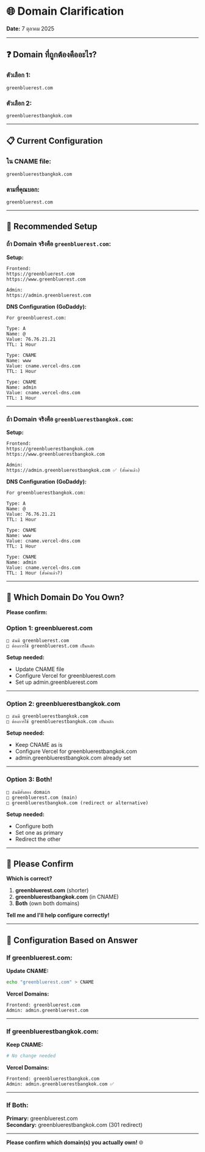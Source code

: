 # 🌐 Domain Clarification

**Date:** 7 ตุลาคม 2025

---

## ❓ Domain ที่ถูกต้องคืออะไร?

### **ตัวเลือก 1:**
```
greenbluerest.com
```

### **ตัวเลือก 2:**
```
greenbluerestbangkok.com
```

---

## 📋 Current Configuration

### **ใน CNAME file:**
```
greenbluerestbangkok.com
```

### **ตามที่คุณบอก:**
```
greenbluerest.com
```

---

## 🎯 Recommended Setup

### **ถ้า Domain จริงคือ `greenbluerest.com`:**

**Setup:**
```
Frontend:
https://greenbluerest.com
https://www.greenbluerest.com

Admin:
https://admin.greenbluerest.com
```

**DNS Configuration (GoDaddy):**
```
For greenbluerest.com:

Type: A
Name: @
Value: 76.76.21.21
TTL: 1 Hour

Type: CNAME
Name: www
Value: cname.vercel-dns.com
TTL: 1 Hour

Type: CNAME
Name: admin
Value: cname.vercel-dns.com
TTL: 1 Hour
```

---

### **ถ้า Domain จริงคือ `greenbluerestbangkok.com`:**

**Setup:**
```
Frontend:
https://greenbluerestbangkok.com
https://www.greenbluerestbangkok.com

Admin:
https://admin.greenbluerestbangkok.com ✅ (ตั้งค่าแล้ว)
```

**DNS Configuration (GoDaddy):**
```
For greenbluerestbangkok.com:

Type: A
Name: @
Value: 76.76.21.21
TTL: 1 Hour

Type: CNAME
Name: www
Value: cname.vercel-dns.com
TTL: 1 Hour

Type: CNAME
Name: admin
Value: cname.vercel-dns.com
TTL: 1 Hour (ตั้งค่าแล้ว?)
```

---

## 🤔 Which Domain Do You Own?

**Please confirm:**

### **Option 1: greenbluerest.com**
```
□ ฉันมี greenbluerest.com
□ ต้องการใช้ greenbluerest.com เป็นหลัก
```

**Setup needed:**
- Update CNAME file
- Configure Vercel for greenbluerest.com
- Set up admin.greenbluerest.com

---

### **Option 2: greenbluerestbangkok.com**
```
□ ฉันมี greenbluerestbangkok.com
□ ต้องการใช้ greenbluerestbangkok.com เป็นหลัก
```

**Setup needed:**
- Keep CNAME as is
- Configure Vercel for greenbluerestbangkok.com
- admin.greenbluerestbangkok.com already set

---

### **Option 3: Both!**
```
□ ฉันมีทั้งสอง domain
□ greenbluerest.com (main)
□ greenbluerestbangkok.com (redirect or alternative)
```

**Setup needed:**
- Configure both
- Set one as primary
- Redirect the other

---

## 🎯 Please Confirm

**Which is correct?**

1. **greenbluerest.com** (shorter)
2. **greenbluerestbangkok.com** (in CNAME)
3. **Both** (own both domains)

**Tell me and I'll help configure correctly!**

---

## 🔧 Configuration Based on Answer

### **If greenbluerest.com:**

**Update CNAME:**
```bash
echo "greenbluerest.com" > CNAME
```

**Vercel Domains:**
```
Frontend: greenbluerest.com
Admin: admin.greenbluerest.com
```

---

### **If greenbluerestbangkok.com:**

**Keep CNAME:**
```bash
# No change needed
```

**Vercel Domains:**
```
Frontend: greenbluerestbangkok.com
Admin: admin.greenbluerestbangkok.com ✅
```

---

### **If Both:**

**Primary:** greenbluerest.com  
**Secondary:** greenbluerestbangkok.com (301 redirect)

---

**Please confirm which domain(s) you actually own!** 🌐

